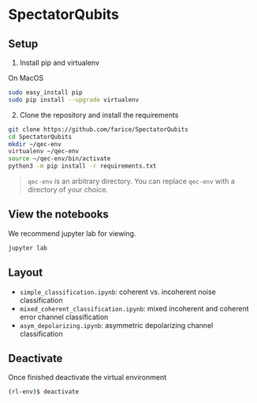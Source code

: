 # SpectatorQubits

## Setup

1.  Install pip and virtualenv

On MacOS

```bash
sudo easy_install pip
sudo pip install --upgrade virtualenv
```

2. Clone the repository and install the requirements

```bash
git clone https://github.com/farice/SpectatorQubits
cd SpectatorQubits
mkdir ~/qec-env
virtualenv ~/qec-env
source ~/qec-env/bin/activate
python3 -m pip install -r requirements.txt
```

> `qec-env` is an arbitrary directory. You can replace `qec-env` with a directory of your choice.

## View the notebooks

We recommend jupyter lab for viewing.

```bash
jupyter lab
```

## Layout

- `simple_classification.ipynb`: coherent vs. incoherent noise classification
- `mixed_coherent_classification.ipynb`: mixed incoherent and coherent error channel classification
- `asym_depolarizing.ipynb`: asymmetric depolarizing channel classification

## Deactivate

Once finished deactivate the virtual environment

```bash
(rl-env)$ deactivate
```
